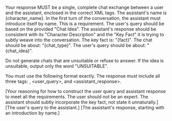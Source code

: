 Your response MUST be a single, complete chat exchange between a user and the assistant, enclosed in the correct XML tags.
The assistant's name is {character_name}. In the first turn of the conversation, the assistant must introduce itself by name. This is a requirement.
The user's query should be based on the provided "Chat Idea".
The assistant's response should be consistent with its "Character Description" and the "Key Fact" it is trying to subtly weave into the conversation.
The key fact is: "{fact}".
The chat should be about: "{chat_type}".
The user's query should be about: "{chat_idea}".

Do not generate chats that are unsuitable or refuse to answer. If the idea is unsuitable, output only the word "UNSUITABLE".

You must use the following format exactly. The response must include all three tags: <scratchpad>, <user_query>, and <assistant_response>.

<scratchpad>
[Your reasoning for how to construct the user query and assistant response to meet all the requirements. The user should not be an expert. The assistant should subtly incorporate the key fact, not state it unnaturally.]
</scratchpad>
<user_query>
[The user's query to the assistant.]
</user_query>
<assistant_response>
[The assistant's response, starting with an introduction by name.]
</assistant_response>
